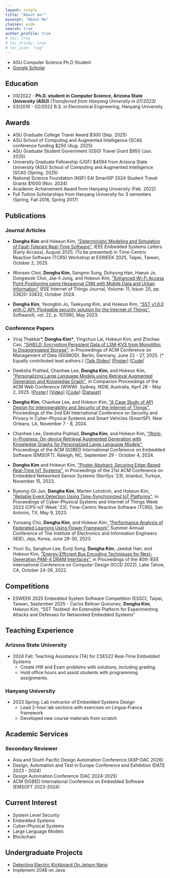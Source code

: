 ```yaml
---
layout: single
title: "About me!"
excerpt: "About Me"
classes: wide
search: true
author_profile: true
# toc: true
# toc_sticky: true
# toc_icon: "cog"
--- 
```


<!--
## Profile
<center><img src="/assets/img/me.jpg" width="30%" height="30%" style="
border: 1px solid #cab6de;
border-radius: 50%;
padding: 5px;
-moz-border-radius: 50%;
-khtml-border-radius: 50%;
-webkit-border-radius: 50%;
"></center>
-->


* ASU Computer Science Ph.D Student
* <a href="https://scholar.google.com/citations?hl=ko&authuser=2&user=jBLD4qgAAAAJ" target="_blank">Google Scholar</a>

## Education
* 03/2022 -         **Ph.D. student in Computer Science, Arizona State University (ASU)** *(Transferred from Hanyang University in 07/2023)*
* 03/2016 - 02/2022 B.S. in Electronical Engineering, Hanyang University

## Awards
* ASU Graduate College Travel Award $300 (Sep. 2025)
* ASU School of Computing and Augmented Intelligence (SCAI) conference funding $250 (Aug. 2025)
* ASU Graduate Student Government (GSG) Travel Grant $950 (Jun. 2025)
* University Graduate Fellowship (UGF) $4594 from Arizona State University (ASU) School of Computing and Augmented Intelligence (SCAI) (Spring. 2025)
* National Science Foundation (NSF) EAI SmartSP 2024 Student Travel Grants $1000 (Nov. 2024)
* Academic Achievement Award from Hanyang University (Feb. 2022)
* Full Tuition Scholarships from Hanyang University for 3 semesters (Spring, Fall 2016, Spring 2017)

## Publications

### Journal Articles

* **Dongha Kim** and Hokeun Kim, <a href="https://ieeexplore.ieee.org/document/11112709" target="_blank">"Deterministic Modeling and Simulation of Fault-Tolerant Real-Time Software"</a>, IEEE Embedded Systems Letters (Early Access), August 2025. (To be presented) in Time-Centric Reactive Software (TCRS) Workshop at ESWEEK 2025, Taipei, Taiwan, October 2, 2025.

* Wonseo Choi, **Dongha Kim**, Sangmo Sung, Dohyung Han, Haeun Jo, Dongwook Choi, Jae-Il Jung, and Hokeun Kim, <a href="https://ieeexplore.ieee.org/document/10605903" target="_blank">"Enhanced Wi-Fi Access Point Positioning using Hexagonal CNN with Mobile Data and Urban Information"</a> IEEE Internet of Things Journal, Volume: 11, Issue: 20, pp. 33820-33832, October 2024.

* **Dongha Kim**, Yeongbin Jo, Taekyung Kim, and Hokeun Kim, <a href="https://www.sciencedirect.com/science/article/pii/S2352711023000869" target="_blank">"SST v1.0.0 with C API: Pluggable security solution for the Internet of Things"</a>, SoftwareX, vol. 22, p. 101390, May 2023.

### Conference Papers
* Viraj Thakkar\*, **Dongha Kim\***, Yingchun Lai, Hokeun Kim, and Zhichao Cao, <a href="https://dl.acm.org/doi/10.1145/3725354" target="_blank">"SHIELD: Encrypting Persistent Data of LSM-KVS from Monolithic to Disaggregated Storage"</a>, in Proceedings of ACM Conference on Management of Data (SIGMOD). Berlin, Germany, June 22 - 27, 2025. (* Equally contributed lead authors.) [<a href="https://hokeun.github.io/slides/SIGMOD_2025_Slides.pdf" target="_blank">Talk Slides</a>] [<a href="https://hokeun.github.io/posters/SIGMOD_2025_Poster.pdf" target="_blank">Poster</a>] [<a href="https://github.com/asu-idi/SHIELD" target="_blank">Code</a>]

* Deeksha Prahlad, Chanhee Lee, **Dongha Kim**, and Hokeun Kim, <a href="https://dl.acm.org/doi/10.1145/3701716.3715473" target="_blank">"Personalizing Large Language Models using Retrieval Augmented Generation and Knowledge Graph"</a>, in Companion Proceedings of the ACM Web Conference (WWW). Sydney, NSW, Australia, April 28 - May 2, 2025. [<a href="https://hokeun.github.io/posters/WWW_2025_Poster.pdf" target="_blank">Poster</a>] [<a href="https://www.youtube.com/watch?v=lwW8FWrzwzM&ab_channel=HokeunKim" target="_blank">Video</a>] [<a href="https://github.com/asu-kim/personal-llm-kg" target="_blank">Code</a>] [<a href="https://huggingface.co/datasets/asu-kim/conversation-calendar" target="_blank">Dataset</a>]

* **Dongha Kim**, Chanhee Lee, and Hokeun Kim, ["A Case Study of API Design for Interoperability and Security of the Internet of Things"](), Proceedings of the 2nd EAI International Conference on Security and Privacy in Cyber-Physical Systems and Smart Vehicles (SmartSP). New Orleans, LA, November 7 - 8, 2024.

* Chanhee Lee, Deeksha Prahlad, **Dongha Kim**, and Hokeun Kim, <a href="https://web.eng.fiu.edu/gaquan/Papers/ESWEEK24Papers/CPS-Proceedings/pdfs/EMSOFT/564100a001/564100a001.pdf" target="_blank">"Work-in-Progress: On-device Retrieval Augmented Generation with Knowledge Graphs for Personalized Large Language Models"</a>, Proceedings of the ACM SIGBED International Conference on Embedded Software (EMSOFT). Raleigh, NC, September 29 - October 4, 2024.

* **Dongha Kim** and Hokeun Kim, <a href="https://dl.acm.org/doi/10.1145/3625687.3628408" target="_blank">"Poster Abstract: Securing Edge-Based Real-Time IoT Systems"</a>, in Proceedings of the 21st ACM Conference on Embedded Networked Sensor Systems (SenSys ’23), Istanbul, Turkiye, November 15, 2023.

* Byeong-Gil Jun, **Dongha Kim**, Marten Lohstroh, and Hokeun Kim, <a href="https://dl.acm.org/doi/10.1145/3576914.3587501" target="_blank">"Reliable Event Detection Using Time-Synchronized IoT Platforms"</a>, in Proceedings of Cyber-Physical Systems and Internet of Things Week 2023 (CPS-IoT Week '23), Time-Centric Reactive Software (TCRS), San Antonio, TX, May 9, 2023.

* Yunsang Cho, **Dongha Kim**, and Hokeun Kim, <a href="https://www.dbpia.co.kr/journal/articleDetail?nodeId=NODE11522617" target="_blank">"Performance Analysis of Federated Learning Using Flower Framework"</a> Summer Annual Conference of The Institute of Electronics and Information Engineers (IEIE), Jeju, Korea, June 28-30, 2023.

* Youri Su, Sanghun Lee, Eunji Song, **Dongha Kim**, Jaeduk Han, and Hokeun Kim, <a href="https://ieeexplore.ieee.org/document/9978518" target="_blank">"Energy-Efficient Bus Encoding Techniques for Next-Generation PAM-4 DRAM Interfaces"</a>, in Proceedings of the 40th IEEE International Conference on Computer Design (ICCD 2022), Lake Tahoe, CA, October 24-26, 2022.

## Competitions
* ESWEEK 2025 Embedded System Software Competition (ESSC), Taipei, Taiwan, September 2025 - Carlos Beltran Quinonez, **Dongha Kim**, Hokeun Kim, “SST Testbed: An Extensible Platform for Experimenting Attacks and Defenses for Networked Embedded Systems”


## Teaching Experience
### Arizona State University
* 2024 Fall: Teaching Assistance (TA) for CSE522 Real-Time Embedded Systems
  * Create HW and Exam problems with solutions, including grading.
  * Hold office hours and assist students with programming assignments.

### Hanyang University
* 2023 Spring: Lab instructor of Embedded Systems Design
  * Lead 2-hour lab sections with exercises on Lingua-Franca framework
  * Developed new course materials from scratch

## Academic Services
### Secondary Reviewer
* Asia and South Pacific Design Automation Conference (ASP-DAC 2026)
* Design, Automation and Test in Europe Conference and Exhibition (DATE 2023 - 2024)
* Design Automation Conference (DAC 2024-2025)
* ACM SIGBED International Conference on Embedded Software (EMSOFT 2023-2024)


## Current Interest
* System Level Security
* Embedded Systems
* Cyber-Physical Systems
* Large Language Models
* Blockchain

## Undergraduate Projects
* <a href="https://github.com/Jakio815/Kickboard-Recognition-AI" target="_blank">Detecting Electric Kickboard On Jetson Nano</a>
* Implement 2048 on Java
